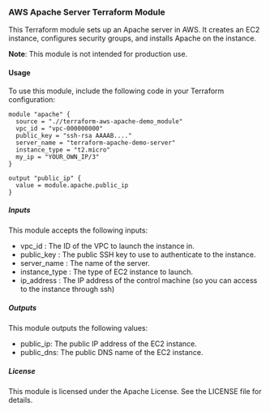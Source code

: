 ### AWS Apache Server Terraform Module

This Terraform module sets up an Apache server in AWS. It creates an EC2 instance, configures security groups, and installs Apache on the instance.

**Note**: This module is not intended for production use.

#### Usage

To use this module, include the following code in your Terraform configuration:

```hcl
module "apache" {
  source = ".//terraform-aws-apache-demo_module"
  vpc_id = "vpc-000000000"
  public_key = "ssh-rsa AAAAB...."
  server_name = "terraform-apache-demo-server"
  instance_type = "t2.micro"
  my_ip = "YOUR_OWN_IP/3"
}

output "public_ip" {
  value = module.apache.public_ip
}
```
##### Inputs
This module accepts the following inputs:
- vpc_id : The ID of the VPC to launch the instance in.
- public_key : The public SSH key to use to authenticate to the instance.
- server_name : The name of the server. 
- instance_type : The type of EC2 instance to launch.
- ip_address : The IP address of the control machine (so you can access to the instance through ssh)

##### Outputs 

This module outputs the following values: 
- public_ip: The public IP address of the EC2 instance.
- public_dns: The public DNS name of the EC2 instance.

##### License

This module is licensed under the Apache License. See the LICENSE file for details.

